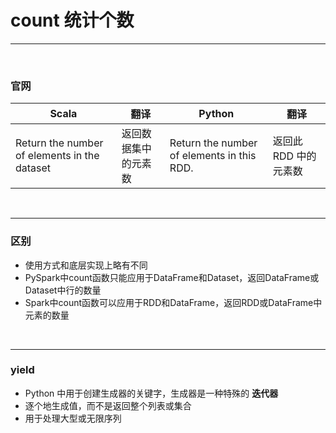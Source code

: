 # count 统计个数

----

<br>

### 官网
| Scala | 翻译  | Python | 翻译  |
|-------|-----|--------|-----|
|Return the number of elements in the dataset|返回数据集中的元素数|Return the number of elements in this RDD.|返回此 RDD 中的元素数|

<br>

---

### 区别
- 使用方式和底层实现上略有不同
- PySpark中count函数只能应用于DataFrame和Dataset，返回DataFrame或Dataset中行的数量
- Spark中count函数可以应用于RDD和DataFrame，返回RDD或DataFrame中元素的数量


<br>

---



### yield
- Python 中用于创建生成器的关键字，生成器是一种特殊的 <b>迭代器</b>
- 逐个地生成值，而不是返回整个列表或集合
- 用于处理大型或无限序列